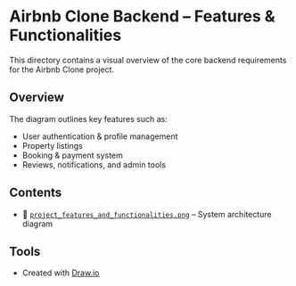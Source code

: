 # Airbnb Clone Backend – Features & Functionalities

This directory contains a visual overview of the core backend requirements for the Airbnb Clone project.

## Overview

The diagram outlines key features such as:
- User authentication & profile management  
- Property listings  
- Booking & payment system  
- Reviews, notifications, and admin tools  

## Contents

- 📄 [`project_features_and_functionalities.png`](./project_features_and_functionalities.png) – System architecture diagram

## Tools

- Created with [Draw.io](https://draw.io)
